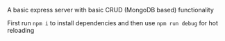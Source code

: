 A basic express server with basic CRUD (MongoDB based) functionality

First run `npm i` to install dependencies and then use `npm run debug` for hot reloading
